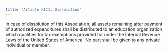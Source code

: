 ```yaml
---
title: "Article XIII: Dissolution"
---
```

In case of dissolution of this Association, all assets remaining after payment of authorized expenditures shall be distributed to an education organization which qualifies for tax exemptions provided for under the Internal Revenue Laws of the United States of America. No part shall be given to any private individual or member.
